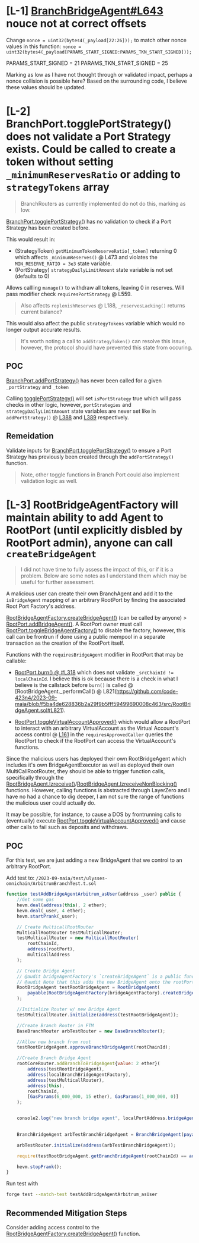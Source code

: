 # [L-1] [BranchBridgeAgent#L643](https://github.com/code-423n4/2023-09-maia/blob/f5ba4de628836b2a29f9b5fff59499690008c463/src/BranchBridgeAgent.sol#L643) nouce not at correct offsets

Change `nonce = uint32(bytes4(_payload[22:26]));` to match other nonce values in this function: `nonce = uint32(bytes4(_payload[PARAMS_START_SIGNED:PARAMS_TKN_START_SIGNED]));`

PARAMS_START_SIGNED = 21
PARAMS_TKN_START_SIGNED = 25

Marking as low as I have not thought through or validated impact, perhaps a nonce collision is possible here?
Based on the surrounding code, I believe these values should be updated.



# [L-2] BranchPort.togglePortStrategy() does not validate a Port Strategy exists. Could be called to create a token without setting `_minimumReservesRatio` or adding to `strategyTokens` array

> BranchRouters as currently implemented do not do this, marking as low.

[BranchPort.togglePortStrategy()](https://github.com/code-423n4/2023-09-maia/blob/f5ba4de628836b2a29f9b5fff59499690008c463/src/BranchPort.sol#L396) has no validation to check if a Port Strategy has been created before. 


This would result in:
- (StrategyToken) `getMinimumTokenReserveRatio[_token]` returning 0 which affects `_minimumReserves()` @ L473 and violates the `MIN_RESERVE_RATIO = 3e3` state variable. 
- (PortStrategy) `strategyDailyLimitAmount` state variable is not set (defaults to 0)

Allows callling `manage()` to withdraw all tokens, leaving 0 in reserves. Will pass modifier check `requiresPortStrategy` @ L559.

> Also affects `replenishReserves` @ L188, `_reservesLacking()` returns current balance?  

This would also affect the public `strategyTokens` variable which would no longer output accurate results.

> It's worth noting a call to `addStrategyToken()` can resolve this issue, however, the protocol should have prevented this state from occuring.

## POC

[BranchPort.addPortStrategy()](https://github.com/code-423n4/2023-09-maia/blob/f5ba4de628836b2a29f9b5fff59499690008c463/src/BranchPort.sol#L382) has never been called for a given `_portStrategy` and `_token`

Calling [togglePortStrategy()](https://github.com/code-423n4/2023-09-maia/blob/f5ba4de628836b2a29f9b5fff59499690008c463/src/BranchPort.sol#L397) will set `isPortStrategy` true which will pass checks in other logic, however, `portStrategies` and `strategyDailyLimitAmount` state variables are never set like in `addPortStrategy()` @ [L388](https://github.com/code-423n4/2023-09-maia/blob/f5ba4de628836b2a29f9b5fff59499690008c463/src/BranchPort.sol#L388) and [L389](https://github.com/code-423n4/2023-09-maia/blob/f5ba4de628836b2a29f9b5fff59499690008c463/src/BranchPort.sol#L389) respectively.


## Remeidation

Validate inputs for [BranchPort.togglePortStrategy()](https://github.com/code-423n4/2023-09-maia/blob/f5ba4de628836b2a29f9b5fff59499690008c463/src/BranchPort.sol#L396) to ensure a Port Strategy has previously been created through the `addPortStrategy()` function.

> Note, other toggle functions in Branch Port could also implement validation logic as well.



# [L-3] RootBridgeAgentFactory will maintain ability to add Agent to RootPort (until explicitly disbled by RootPort admin), anyone can call `createBridgeAgent`

> I did not have time to fully assess the impact of this, or if it is a problem. Below are some notes as I understand them which may be useful for further assessment.

A malicious user can create their own BranchAgent and add it to the `isBridgeAgent` mapping of an arbitrary RootPort by finding the associated Root Port Factory's address. 

[RootBridgeAgentFactory.createBridgeAgent()](https://github.com/code-423n4/2023-09-maia/blob/f5ba4de628836b2a29f9b5fff59499690008c463/src/factories/RootBridgeAgentFactory.sol#L48) (can be called by anyone) > [RootPort.addBridgeAgent()](https://github.com/code-423n4/2023-09-maia/blob/f5ba4de628836b2a29f9b5fff59499690008c463/src/RootPort.sol#L382). A RootPort owner must call [RootPort.toggleBridgeAgentFactory()](https://github.com/code-423n4/2023-09-maia/blob/f5ba4de628836b2a29f9b5fff59499690008c463/src/RootPort.sol#L431) to disable the factory, however, this call can be frontrun if done using a public mempool in a separate transaction as the creation of the RootPort itself. 

Functions with the `requiresBridgeAgent` modifier in RootPort that may be callable:

- [RootPort.burn() @ #L318](https://github.com/code-423n4/2023-09-maia/blob/f5ba4de628836b2a29f9b5fff59499690008c463/src/RootPort.sol#L318) which does not validate `_srcChainId != localChainId`. I believe this is ok because there is a check in what I believe is the callstack before `burn()` is called @ [RootBridgeAgent._performCall() @ L821(https://github.com/code-423n4/2023-09-maia/blob/f5ba4de628836b2a29f9b5fff59499690008c463/src/RootBridgeAgent.sol#L821). 

- [RootPort.toggleVirtualAccountApproved()](https://github.com/code-423n4/2023-09-maia/blob/f5ba4de628836b2a29f9b5fff59499690008c463/src/RootPort.sol#L372) which would allow a RootPort to interact with an arbitrary VirtualAccount as the Virtual Account's access control @ [L161](https://github.com/code-423n4/2023-09-maia/blob/f5ba4de628836b2a29f9b5fff59499690008c463/src/VirtualAccount.sol#L161) in the `requiresApprovedCaller` queries the RootPort to check if the RootPort can access the VirtualAccount's functions.

Since the malicious users has deployed their own RootBridgeAgent which includes it's own BridgeAgentExecutor as well as deployed their own MultiCallRootRouter, they should be able to trigger function calls, specifically through the [RootBridgeAgent.lzreceive()](https://github.com/code-423n4/2023-09-maia/blob/f5ba4de628836b2a29f9b5fff59499690008c463/src/RootBridgeAgent.sol#L423)/[RootBridgeAgent.lzreceiveNonBlocking()](https://github.com/code-423n4/2023-09-maia/blob/f5ba4de628836b2a29f9b5fff59499690008c463/src/RootBridgeAgent.sol#L434) functions. However, calling functions is abstracted through LayerZero and I have no had a chance to dig deeper, I am not sure the range of functions the malicious user could actually do. 

It may be possible, for instance, to cause a DOS by frontrunning calls to (eventually) execute [RootPort.toggleVirtualAccountApproved()](https://github.com/code-423n4/2023-09-maia/blob/f5ba4de628836b2a29f9b5fff59499690008c463/src/RootPort.sol#L372) and cause other calls to fail such as deposits and withdraws.


## POC

For this test, we are just adding a new BridgeAgent that we control to an arbitrary RootPort.

Add test to: `/2023-09-maia/test/ulysses-omnichain/ArbitrumBranchTest.t.sol`

```javascript
function testAddBridgeAgentArbitrum_asUser(address _user) public {
    //Get some gas
    hevm.deal(address(this), 2 ether);
    hevm.deal(_user, 4 ether);
    hevm.startPrank(_user);

    // Create MulticallRootRouter
    MulticallRootRouter testMulticallRouter;
    testMulticallRouter = new MulticallRootRouter(
        rootChainId,
        address(rootPort),
        multicallAddress
    );

    // Create Bridge Agent 
    // @audit bridgeAgentFactory's `createBridgeAgent` is a public function with no access control
    // @audit Note that this adds the new BridgeAgent onto the rootPort that uses the Factory. (i.e.: we now have a BranchAgent of our control added to the isBridgeAgent mapping of an arbitrary RootPort)
    RootBridgeAgent testRootBridgeAgent = RootBridgeAgent(
        payable(RootBridgeAgentFactory(bridgeAgentFactory).createBridgeAgent(address(testMulticallRouter)))
    );

    //Initialize Router w/ new Bridge Agent
    testMulticallRouter.initialize(address(testRootBridgeAgent));

    //Create Branch Router in FTM
    BaseBranchRouter arbTestRouter = new BaseBranchRouter();

    //Allow new branch from root
    testRootBridgeAgent.approveBranchBridgeAgent(rootChainId);

    //Create Branch Bridge Agent
    rootCoreRouter.addBranchToBridgeAgent{value: 2 ether}(
        address(testRootBridgeAgent),
        address(localBranchBridgeAgentFactory),
        address(testMulticallRouter),
        address(this),
        rootChainId,
        [GasParams(6_000_000, 15 ether), GasParams(1_000_000, 0)]
    );


    console2.log("new branch bridge agent", localPortAddress.bridgeAgents(2));
    

    BranchBridgeAgent arbTestBranchBridgeAgent = BranchBridgeAgent(payable(localPortAddress.bridgeAgents(2)));

    arbTestRouter.initialize(address(arbTestBranchBridgeAgent));

    require(testRootBridgeAgent.getBranchBridgeAgent(rootChainId) == address(arbTestBranchBridgeAgent));

    hevm.stopPrank();
}
```

Run test with
```bash
forge test --match-test testAddBridgeAgentArbitrum_asUser
```

## Recommended Mitigation Steps

Consider adding access control to the [RootBridgeAgentFactory.createBridgeAgent()](https://github.com/code-423n4/2023-09-maia/blob/f5ba4de628836b2a29f9b5fff59499690008c463/src/factories/RootBridgeAgentFactory.sol#L48) function.


